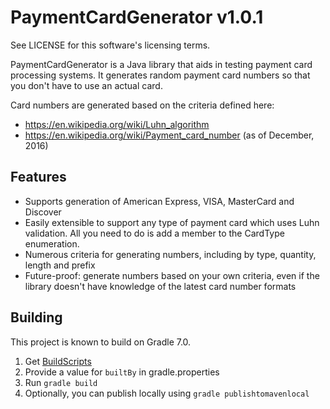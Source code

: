 PaymentCardGenerator v1.0.1
===========================

See LICENSE for this software's licensing terms.

PaymentCardGenerator is a Java library that aids in testing payment card processing systems.
It generates random payment card numbers so that you don't have to use an actual card.

Card numbers are generated based on the criteria defined here:

* https://en.wikipedia.org/wiki/Luhn_algorithm
* https://en.wikipedia.org/wiki/Payment_card_number (as of December, 2016)


## Features

* Supports generation of American Express, VISA, MasterCard and Discover
* Easily extensible to support any type of payment card which uses Luhn validation.  All you need to do is add a member to the CardType enumeration.
* Numerous criteria for generating numbers, including by type, quantity, length and prefix
* Future-proof:  generate numbers based on your own criteria, even if the library doesn't have knowledge of the latest card number formats


## Building

This project is known to build on Gradle 7.0.

1.  Get [BuildScripts](https://github.com/kloverde/BuildScripts)
2.  Provide a value for `builtBy` in gradle.properties
3.  Run `gradle build`
4.  Optionally, you can publish locally using `gradle publishtomavenlocal`
